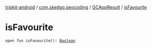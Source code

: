 [tripkit-android](../../index.md) / [com.skedgo.geocoding](../index.md) / [GCAppResult](index.md) / [isFavourite](./is-favourite.md)

# isFavourite

`open fun isFavourite(): `[`Boolean`](https://kotlinlang.org/api/latest/jvm/stdlib/kotlin/-boolean/index.html)